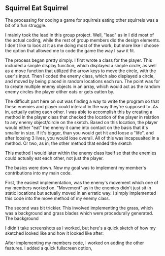 ## Squirrel Eat Squirrel

The processing for coding a game for squirrels eating other squirrels was a bit of a fun struggle.

I mainly took the lead in this group project. Well, "lead" as in I did most of the actual coding, while the rest of group members did the design elements. I don't like to look at it as me doing most of the work, but more like I choose the option that allowed me to code the game the way I saw it fit.

The process began pretty simply. I first wrote a class for the player. This included a simple display function, which displayed a simple circle, as well as a move function that utilized the arrow keys to move the circle, with the user's input. Then I coded the enemy class, which also displayed a circle, and moved by being placed in random locations each run. The point was for to create multiple enemy objects in an array, which would act as the random enemy circles the player either eats or gets eatten by.

The difficult part here on out was finding a way to write the program so that these enemies and player could interact in the way they're supposed to. As in, actually eating each other. I was able to accomplish this by creating a method in the player class that checked the location of the player in relation to any enemy object/circle on the sketch. Based on this location, the player would either "eat" the enemy it came into contact on the basis that it's smaller in size. If it's bigger, than you would get hit and loose a "life", and after loosing 3 lives, you would lose overall. All of this was incapsualted in a method. Or two, as in, the other method that ended the sketch 

This method I would later within the enemy class itself so that the enemies could actually eat each other, not just the player.

The basics were down. Now my goal was to implement my member's contributions into my main code. 

First, the easiest implementation, was the enemy's movement which one of my members worked on. "Movement" as in the enemies didn't just sit in static locations but actually moved in an erratic way. I simply implemented this code into the move method of my enemy class.

The second was bit trickier. This involved implementing the grass, which was a background and grass blades which were procedurally generated. The background


I didn't take screenshots as I worked, but here's a quick sketch of how my sketched looked like and how it looked like after:


After implementing my members code, I worked on adding the other features. I added a quick fullscreen option, 


